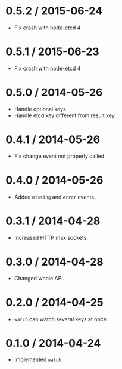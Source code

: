 0.5.2 / 2015-06-24
===================

  * Fix crash with node-etcd 4

0.5.1 / 2015-06-23
===================

  * Fix crash with node-etcd 4

0.5.0 / 2014-05-26
===================

  * Handle optional keys.
  * Handle etcd key different from result key.

0.4.1 / 2014-05-26
===================

  * Fix change event not properly called

0.4.0 / 2014-05-26
===================

  * Added `missing` and `error` events.

0.3.1 / 2014-04-28
===================

  * Increased HTTP max sockets.

0.3.0 / 2014-04-28
===================

  * Changed whole API.

0.2.0 / 2014-04-25
===================

  * `watch` can watch several keys at once.

0.1.0 / 2014-04-24
===================

  * Implemented `watch`.

